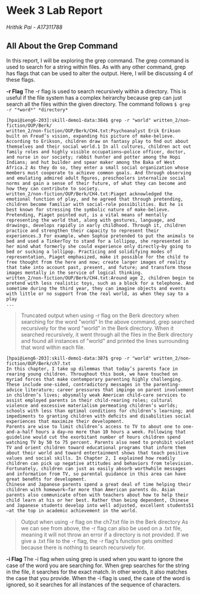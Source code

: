# Week 3 Lab Report

*Hrithik Pai - A17311788*

## All About the Grep Command
In this report, I will be exploring the grep command. The grep command is used to search for a string within files. As with any other command, grep has flags that can be used to alter the output. Here, I will be discussing 4 of these flags. 


**-r Flag** 
The -r flag is used to search recursively within a directory. This is useful if the file system has a complex heirarchy because grep can just search all the files within the given directory. The command follows `$ grep -r "*word*" *directory*` 

```
[hpai@ieng6-203]:skill-demo1-data:384$ grep -r "world" written_2/non-fiction/OUP/Berk/
written_2/non-fiction/OUP/Berk/CH4.txt:Psychoanalyst Erik Erikson built on Freud’s vision, expanding his picture of make-believe. According to Erikson, children draw on fantasy play to ﬁnd out about themselves and their social world.1 In all cultures, children act out family roles and highly visible occupations—police officer, doctor, and nurse in our society; rabbit hunter and potter among the Hopi Indians; and hut builder and spear maker among the Baka of West Africa.2 As they do so, they enter a small social organization whose members must cooperate to achieve common goals. And through observing and emulating admired adult ﬁgures, preschoolers internalize social norms and gain a sense of their future, of what they can become and how they can contribute to society. 
written_2/non-fiction/OUP/Berk/CH4.txt:Piaget acknowledged the emotional function of play, and he agreed that through pretending, children become familiar with social-role possibilities. But he is best known for stressing the symbolic nature of make-believe. Pretending, Piaget pointed out, is a vital means of mentally representing the world that, along with gestures, language, and drawings, develops rapidly in early childhood. Through it, children practice and strengthen their capacity to represent their experiences.3 For example, when Sophie pretended to put the animals to bed and used a TinkerToy to stand for a lollipop, she represented in her mind what formerly she could experience only directly—by going to bed or sucking a lollipop. Practicing and solidifying modes of representation, Piaget emphasized, make it possible for the child to free thought from the here and now; create larger images of reality that take into account past, present, and future; and transform those images mentally in the service of logical thinking. 
written_2/non-fiction/OUP/Berk/CH4.txt:Around age 2, children begin to pretend with less realistic toys, such as a block for a telephone. And sometime during the third year, they can imagine objects and events with little or no support from the real world, as when they say to a play
...
```
>Truncated output when using -r flag on the Berk directory when searching for the word "world" 
In the above command, grep searched recursively for the word "world" in the Berk directory. When it searched recursively, it went through all the files in the Berk directory and found all instances of "world" and printed the lines surrounding that word within each file.

```
[hpai@ieng6-203]:skill-demo1-data:387$ grep -r "world" written_2/non-fiction/OUP/Berk/ch7.txt
In this chapter, I take up dilemmas that today’s parents face in rearing young children. Throughout this book, we have touched on myriad forces that make contemporary parenting highly challenging. These include one-sided, contradictory messages in the parenting-advice literature; career pressures that impinge on parent involvement in children’s lives; abysmally weak American child-care services to assist employed parents in their child-rearing roles; cultural violence and excessive materialism permeating children’s worlds; schools with less than optimal conditions for children’s learning; and impediments to granting children with deﬁcits and disabilities social experiences that maximize their development. 
Parents are wise to limit children’s access to TV to about one to one-and-a-half hours a day—no more than 10 hours a week. Following that guideline would cut the exorbitant number of hours children spend watching TV by 50 to 75 percent. Parents also need to prohibit violent TV and orient children toward educational programs that inform them about their world and toward entertainment shows that teach positive values and social skills. In Chapter 2, I explained how readily children can pick up negative attitudes and behaviors from television. Fortunately, children can just as easily absorb worthwhile messages and information from TV, so parental guidance in this area can have great beneﬁts for development.
Chinese and Japanese parents spend a great deal of time helping their children with homework—far more than American parents do. Asian parents also communicate often with teachers about how to help their child learn at his or her best. Rather than being dependent, Chinese and Japanese students develop into well adjusted, excellent students51—at the top in academic achievement in the world. 
```
> Output when using -r flag on the ch7.txt file in the Berk directory
As we can see from above, the -r flag can also be used on a .txt file, meaning it will not throw an error if a directory is not provided. If we give a .txt file to the -r flag, the -r flag's function gets omitted because there is nothing to search recursively for. 

**-i Flag** 
The -i flag when using grep is used when you want to ignore the case of the word you are searching for. 
When grep searches for the string in the file, it searches for the exact match. In other words, it also matches the case that you provide. When the -i flag is used, the case of the word is ignored, so it searches for all instances of the sequence of characters. 



